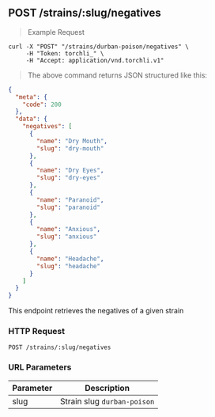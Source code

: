 ## POST /strains/:slug/negatives

> Example Request

```shell
curl -X "POST" "/strains/durban-poison/negatives" \
     -H "Token: torchli_" \
     -H "Accept: application/vnd.torchli.v1"
```

> The above command returns JSON structured like this:

```json
{
  "meta": {
    "code": 200
  },
  "data": {
    "negatives": [
      {
        "name": "Dry Mouth",
        "slug": "dry-mouth"
      },
      {
        "name": "Dry Eyes",
        "slug": "dry-eyes"
      },
      {
        "name": "Paranoid",
        "slug": "paranoid"
      },
      {
        "name": "Anxious",
        "slug": "anxious"
      },
      {
        "name": "Headache",
        "slug": "headache"
      }
    ]
  }
}
```

This endpoint retrieves the negatives of a given strain

### HTTP Request

`POST /strains/:slug/negatives`

### URL Parameters

Parameter | Description
--------- | -----------
slug | Strain slug `durban-poison`
